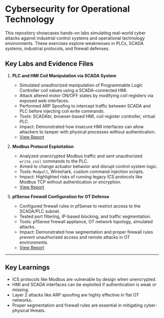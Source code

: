 # Cybersecurity for Operational Technology

This repository showcases hands-on labs simulating real-world cyber attacks against industrial control systems and operational technology environments. These exercises explore weaknesses in PLCs, SCADA systems, industrial protocols, and firewall defenses.

## Key Labs and Evidence Files

1. **PLC and HMI Coil Manipulation via SCADA System**
   - Simulated unauthorized manipulation of Programmable Logic Controller coil values using a SCADA-connected HMI.
   - Attack altered motor ON/OFF states by modifying coil registers via exposed web interfaces.
   - Performed ARP Spoofing to intercept traffic between SCADA and PLC before injecting coil write commands.
   - Tools: SCADAbr, browser-based HMI, coil register controller, virtual PLC.
   - Impact: Demonstrated how insecure HMI interfaces can allow attackers to tamper with physical processes without authentication.
   - [View Report](./pdf_files/plc_hmi_manipulation.pdf)

2. **Modbus Protocol Exploitation**
   - Analyzed unencrypted Modbus traffic and sent unauthorized `write_coil` commands to the PLC.
   - Aimed to change actuator behavior and disrupt control system logic.
   - Tools: `Modpoll`, Wireshark, custom command injection scripts.
   - Impact: Highlighted risks of running legacy ICS protocols like Modbus TCP without authentication or encryption.
   - [View Report](./pdf_files/modbus_exploitation.pdf)

3. **pfSense Firewall Configuration for OT Defense**
   - Configured firewall rules in pfSense to restrict access to the SCADA/PLC subnet.
   - Tested port filtering, IP-based blocking, and traffic segmentation.
   - Tools: pfSense firewall appliance, OT network topology, simulated attacks.
   - Impact: Demonstrated how segmentation and proper firewall rules prevent unauthorized access and remote attacks in OT environments.
   - [View Report](./pdf_files/pfsense_firewall.pdf)

---

## Key Learnings

- ICS protocols like Modbus are vulnerable by design when unencrypted.
- HMI and SCADA interfaces can be exploited if authentication is weak or missing.
- Layer 2 attacks like ARP spoofing are highly effective in flat OT networks.
- Proper segmentation and firewall rules are essential in mitigating cyber-physical threats.


